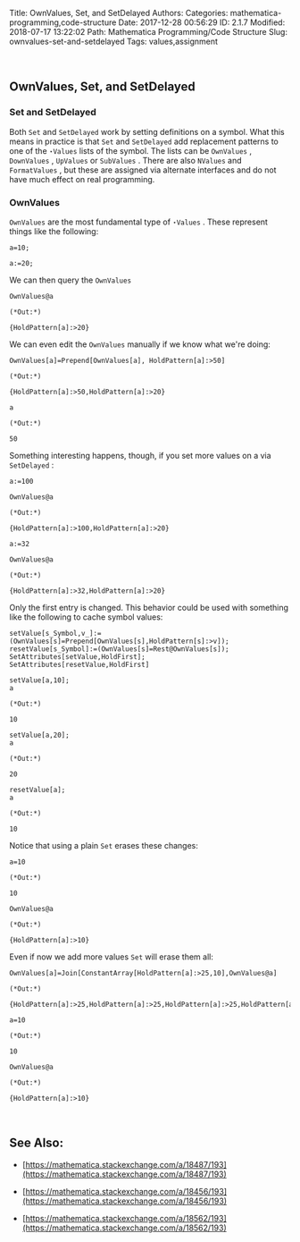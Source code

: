 Title: OwnValues, Set, and SetDelayed
Authors: 
Categories: mathematica-programming,code-structure
Date: 2017-12-28 00:56:29
ID: 2.1.7
Modified: 2018-07-17 13:22:02
Path: Mathematica Programming/Code Structure
Slug: ownvalues-set-and-setdelayed
Tags: values,assignment

<a id="ownvalues-set-and-setdelayed" style="width:0;height:0;margin:0;padding:0;">&zwnj;</a>

## OwnValues, Set, and SetDelayed

### Set and SetDelayed

Both  ```Set```  and  ```SetDelayed```  work by setting definitions on a symbol. What this means in practice is that  ```Set```  and  ```SetDelayed```  add replacement patterns to one of the  ```⋆Values```  lists of the symbol. The lists can be  ```OwnValues``` ,  ```DownValues``` ,  ```UpValues```  or  ```SubValues``` . There are also  ```NValues```  and  ```FormatValues``` , but these are assigned via alternate interfaces and do not have much effect on real programming.

### OwnValues

```OwnValues```  are the most fundamental type of  ```⋆Values``` . These represent things like the following:

    a=10;

    a:=20;

We can then query the  ```OwnValues```

    OwnValues@a

    (*Out:*)
    
    {HoldPattern[a]:>20}

We can even edit the  ```OwnValues```  manually if we know what we're doing:

    OwnValues[a]=Prepend[OwnValues[a], HoldPattern[a]:>50]

    (*Out:*)
    
    {HoldPattern[a]:>50,HoldPattern[a]:>20}

    a

    (*Out:*)
    
    50

Something interesting happens, though, if you set more values on a via  ```SetDelayed``` :

    a:=100

    OwnValues@a

    (*Out:*)
    
    {HoldPattern[a]:>100,HoldPattern[a]:>20}

    a:=32

    OwnValues@a

    (*Out:*)
    
    {HoldPattern[a]:>32,HoldPattern[a]:>20}

Only the first entry is changed. This behavior could be used with something like the following to cache symbol values:

    setValue[s_Symbol,v_]:=(OwnValues[s]=Prepend[OwnValues[s],HoldPattern[s]:>v]);
    resetValue[s_Symbol]:=(OwnValues[s]=Rest@OwnValues[s]);
    SetAttributes[setValue,HoldFirst];
    SetAttributes[resetValue,HoldFirst]

    setValue[a,10];
    a

    (*Out:*)
    
    10

    setValue[a,20];
    a

    (*Out:*)
    
    20

    resetValue[a];
    a

    (*Out:*)
    
    10

Notice that using a plain  ```Set```  erases these changes:

    a=10

    (*Out:*)
    
    10

    OwnValues@a

    (*Out:*)
    
    {HoldPattern[a]:>10}

Even if now we add more values  ```Set```  will erase them all:

    OwnValues[a]=Join[ConstantArray[HoldPattern[a]:>25,10],OwnValues@a]

    (*Out:*)
    
    {HoldPattern[a]:>25,HoldPattern[a]:>25,HoldPattern[a]:>25,HoldPattern[a]:>25,HoldPattern[a]:>25,HoldPattern[a]:>25,HoldPattern[a]:>25,HoldPattern[a]:>25,HoldPattern[a]:>25,HoldPattern[a]:>25,HoldPattern[a]:>10}

    a=10

    (*Out:*)
    
    10

    OwnValues@a

    (*Out:*)
    
    {HoldPattern[a]:>10}

<a id="see-also" style="width:0;height:0;margin:0;padding:0;">&zwnj;</a>

## See Also:

* [https://mathematica.stackexchange.com/a/18487/193](https://mathematica.stackexchange.com/a/18487/193)

* [https://mathematica.stackexchange.com/a/18456/193](https://mathematica.stackexchange.com/a/18456/193)

* [https://mathematica.stackexchange.com/a/18562/193](https://mathematica.stackexchange.com/a/18562/193)